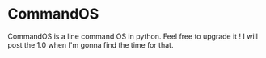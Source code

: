 # CommandOS
CommandOS is a line command OS in python. Feel free to upgrade it ! I will post the 1.0 when I'm gonna find the time for that.
